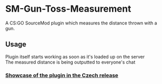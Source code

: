 # SM-Gun-Toss-Measurement
A CS:GO SourceMod plugin which measures the distance thrown with a gun.

## Usage
Plugin itself starts working as soon as it's loaded up on the server  
The measured distance is being outputted to everyone's chat

### [Showcase of the plugin in the Czech release](https://www.youtube.com/watch?v=mZ8N4OWdAsc)
